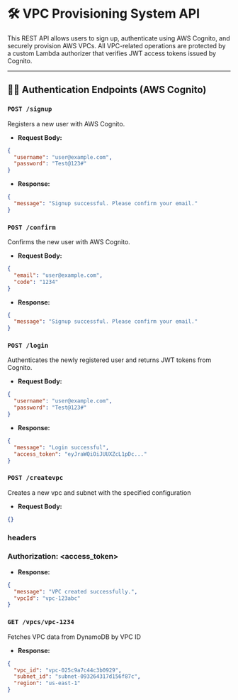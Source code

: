 # 🛠️ VPC Provisioning System API

This REST API allows users to sign up, authenticate using AWS Cognito, and securely provision AWS VPCs. All VPC-related operations are protected by a custom Lambda authorizer that verifies JWT access tokens issued by Cognito.

---

## 🧑‍💻 Authentication Endpoints (AWS Cognito)

### `POST /signup`

Registers a new user with AWS Cognito.

- **Request Body:**

```json
{
  "username": "user@example.com",
  "password": "Test@123#"
}
```

- **Response:**

```json
{
  "message": "Signup successful. Please confirm your email."
}
```

### `POST /confirm`

Confirms the new user with AWS Cognito.

- **Request Body:**

```json
{
  "email": "user@example.com",
  "code": "1234"
}
```

- **Response:**

```json
{
  "message": "Signup successful. Please confirm your email."
}
```

### `POST /login`

Authenticates the newly registered user and returns JWT tokens from Cognito.

- **Request Body:**

```json
{
  "username": "user@example.com",
  "password": "Test@123#"
}
```

- **Response:**

```json
{
  "message": "Login successful",
  "access_token": "eyJraWQiOiJUUXZcL1pDc..."
}
```

### `POST /createvpc`

Creates a new vpc and subnet with the specified configuration

- **Request Body:**

```json
{}
```

### headers

### Authorization: <access_token>

- **Response:**

```json
{
  "message": "VPC created successfully.",
  "vpcId": "vpc-123abc"
}
```

### `GET /vpcs/vpc-1234`

Fetches VPC data from DynamoDB by VPC ID

- **Response:**

```json
{
  "vpc_id": "vpc-025c9a7c44c3b0929",
  "subnet_id": "subnet-093264317d156f87c",
  "region": "us-east-1"
}
```
